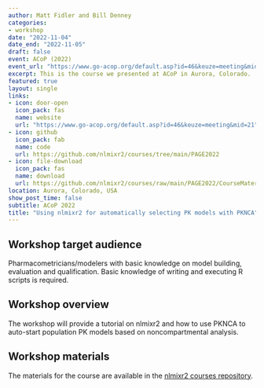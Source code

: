 ```yaml
---
author: Matt Fidler and Bill Denney
categories:
- workshop
date: "2022-11-04"
date_end: "2022-11-05"
draft: false
event: ACoP (2022)
event_url: "https://www.go-acop.org/default.asp?id=46&keuze=meeting&mid=21"
excerpt: This is the course we presented at ACoP in Aurora, Colorado.
featured: true
layout: single
links:
- icon: door-open
  icon_pack: fas
  name: website
  url: "https://www.go-acop.org/default.asp?id=46&keuze=meeting&mid=21"
- icon: github
  icon_pack: fab
  name: code
  url: https://github.com/nlmixr2/courses/tree/main/PAGE2022
- icon: file-download
  icon_pack: fas
  name: download
  url: https://github.com/nlmixr2/courses/raw/main/PAGE2022/CourseMaterial.zip
location: Aurora, Colorado, USA
show_post_time: false
subtitle: ACoP 2022
title: "Using nlmixr2 for automatically selecting PK models with PKNCA"
---
```


## Workshop target audience

Pharmacometricians/modelers with basic knowledge on model building, evaluation and qualification. Basic knowledge of writing and executing R scripts is required.

## Workshop overview

The workshop will provide a tutorial on nlmixr2 and how to use PKNCA
to auto-start population PK models based on noncompartmental analysis.

## Workshop materials

The materials for the course are available in the [nlmixr2 courses repository](https://github.com/nlmixr2/courses/blob/main/ACoP2022/).
